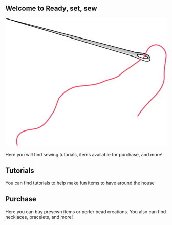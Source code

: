 ## Welcome to Ready, set, sew
![needle](needle.png)

Here you will find sewing tutorials, items available for purchase, and more!

## Tutorials
You can find tutorials to help make fun items to have around the house

## Purchase
Here you can buy presewn items or perler bead creations. You also can find necklaces, bracelets, and more!
